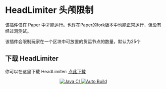 # HeadLimiter 头颅限制

该插件仅在 Paper 中才能运行。也许在Paper的fork版本中也能正常运行，但没有经过测测试。

该插件会限制玩家在一个区块中可放置的货运节点的数量，默认为25个

## 下载 HeadLimiter
你可以在这里下载 HeadLimiter: [点此下载](https://github.com/ybw0014/HeadLimiter-CN/actions/workflows/build.yml)

<p align="center">
  <a href="https://github.com/ybw0014/HeadLimiter-CN/actions/workflows/maven.yml">
    <img src="https://github.com/ybw0014/HeadLimiter-CN/actions/workflows/maven.yml/badge.svg" alt="Java CI"/>
  </a>

  <a href="https://github.com/ybw0014/HeadLimiter-CN/actions/workflows/build.yml">
    <img src="https://github.com/ybw0014/HeadLimiter-CN/actions/workflows/build.yml/badge.svg" alt="Auto Build"/>
  </a>
</p>
